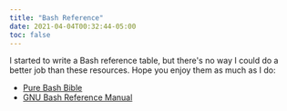 ```yaml
---
title: "Bash Reference"
date: 2021-04-04T00:32:44-05:00
toc: false
---
```


I started to write a Bash reference table, but there's no way I could do a better job than these resources. Hope you enjoy them as much as I do:

<!--more-->

- [Pure Bash Bible](https://github.com/dylanaraps/pure-bash-bible)
- [GNU Bash Reference Manual](https://www.gnu.org/savannah-checkouts/gnu/bash/manual/bash.html)
